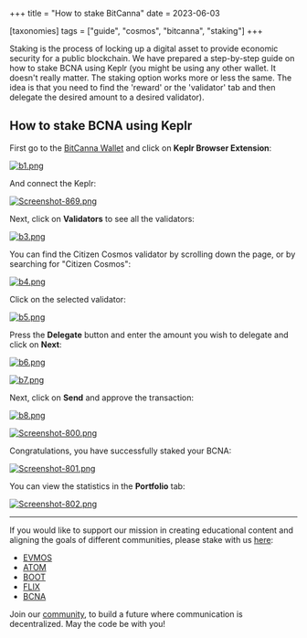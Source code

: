 +++
title = "How to stake BitCanna"
date = 2023-06-03

[taxonomies]
tags = ["guide", "cosmos", "bitcanna", "staking"]
+++

Staking is the process of locking up a digital asset to provide economic security for a public blockchain. We have prepared a step-by-step guide on how to stake BCNA
using Keplr (you might be using any other wallet. It doesn't really matter. The staking option works more or less the same. The idea is that you need to find the
'reward' or the 'validator' tab and then delegate the desired amount to a desired validator).

## How to stake BCNA using Keplr ##

First go to the [BitCanna Wallet](https://wallet.bitcanna.io/welcome) and click on **Keplr Browser Extension**:

[![b1.png](https://i.postimg.cc/ZRVf4Jtk/b1.png)](https://postimg.cc/Fdkbx5HG)

<!-- more -->

And connect the Keplr:

[![Screenshot-869.png](https://i.postimg.cc/3wQdZHZQ/Screenshot-869.png)](https://postimg.cc/68zW9gSM)

Next, click on **Validators** to see all the validators:

[![b3.png](https://i.postimg.cc/VLp0pphK/b3.png)](https://postimg.cc/ZCPqy74N)

You can find the Citizen Cosmos validator by scrolling down the page, or by searching for "Citizen Cosmos":

[![b4.png](https://i.postimg.cc/Qx2wCNP1/b4.png)](https://postimg.cc/HVtBPmTk)

Click on the selected validator:

[![b5.png](https://i.postimg.cc/kDP5T3jZ/b5.png)](https://postimg.cc/JHKmhgCc)

Press the **Delegate** button and enter the amount you wish to delegate and click on **Next**:

[![b6.png](https://i.postimg.cc/TYNPY3Tw/b6.png)](https://postimg.cc/tYPbByZQ)

[![b7.png](https://i.postimg.cc/pdqG34Dg/b7.png)](https://postimg.cc/cKtBnDkm)

Next, click on **Send** and approve the transaction:

[![b8.png](https://i.postimg.cc/MXJJXN39/b8.png)](https://postimg.cc/N2DzzJcX)

[![Screenshot-800.png](https://i.postimg.cc/Zq5nTvdC/Screenshot-800.png)](https://postimg.cc/87xN45wS)

Congratulations, you have successfully staked your BCNA:

[![Screenshot-801.png](https://i.postimg.cc/TYtBzyfk/Screenshot-801.png)](https://postimg.cc/KRg9L8KL)

You can view the statistics in the **Portfolio** tab:

[![Screenshot-802.png](https://i.postimg.cc/bwKVPkMR/Screenshot-802.png)](https://postimg.cc/v4ttLgG1)


-----------------------------------------------------------------------------------------------------------------------------------------------------------

If you would like to support our mission in creating educational content and aligning the goals of different communities, please stake with us [here](https://www.citizencosmos.space/staking): 

- [EVMOS](https://wallet.keplr.app/chains/evmos?modal=validator&chain=evmos_9001-2&validator_address=evmosvaloper1mtwvpdd57gpkyejd566s24afr9zm5ryq8gwpvj) 
- [ATOM](https://wallet.keplr.app/chains/cosmos-hub?modal=validator&chain=cosmoshub-4&validator_address=cosmosvaloper1e859xaue4k2jzqw20cv6l7p3tmc378pc3k8g2u) 
- [BOOT](https://wallet.keplr.app/chains/bostrom?modal=validator&chain=bostrom&validator_address=bostromvaloper1f7nx65pmayfenpfwzwaamwas4ygmvalqj6dz5r)
- [FLIX](https://wallet.keplr.app/chains/omniflix?modal=validator&chain=omniflixhub-1&validator_address=omniflixvaloper1wnpak7sfawsfv9c8vqe7naxfa4g99lv7djfn8n)
- [BCNA](https://wallet.bitcanna.io/validators/bcnavaloper1ngt4atd3qlgcwfv7fkjdjxhz7k0vl2rejrvzye)

Join our [community](https://discord.gg/kJaG3EucCX), to build a future where communication is decentralized. May the code be with you!



